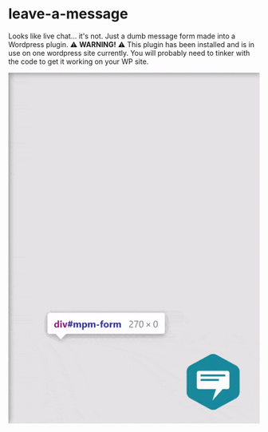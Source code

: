 # leave-a-message
Looks like live chat... it's not. Just a dumb message form made into a Wordpress plugin.
:warning: **WARNING!** :warning: This plugin has been installed and is in use on one wordpress site currently. You will probably need to tinker with the code to get it working on your WP site.

![example animation](https://github.com/Jherit/leave-a-message/blob/master/example-animation.gif?raw=true)
